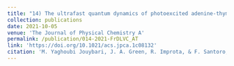 ```yaml
---
title: "14) The ultrafast quantum dynamics of photoexcited adenine-thymine basepair investigated with a fragment-based diabatisation and a linear vibronic coupling model"
collection: publications
date: 2021-10-05
venue: 'The Journal of Physical Chemistry A'
permalink: /publication/014-2021-FrDLVC_AT
link: 'https://doi.org/10.1021/acs.jpca.1c08132'
citation: 'M. Yaghoubi Jouybari, J. A. Green, R. Improta, & F. Santoro, &quot;The ultrafast quantum dynamics of photoexcited adenine-thymine basepair investigated with a fragment-based diabatisation and a linear vibronic coupling model&quot;, <i>J. Phys. Chem. A</i>, 2021, <b>125</b>, 8912'
---
```

